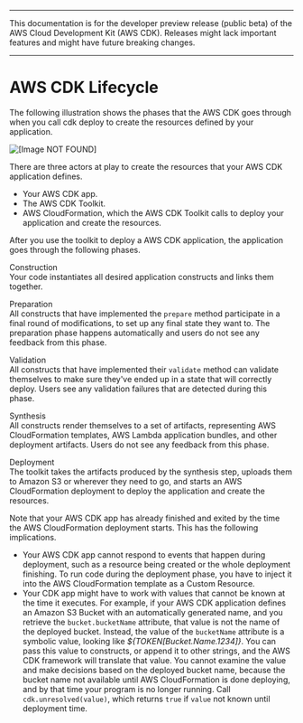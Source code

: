 --------

This documentation is for the developer preview release \(public beta\) of the AWS Cloud Development Kit \(AWS CDK\)\. Releases might lack important features and might have future breaking changes\.

--------

# AWS CDK Lifecycle<a name="lifecycle"></a>

The following illustration shows the phases that the AWS CDK goes through when you call cdk deploy to create the resources defined by your application\.

![\[Image NOT FOUND\]](http://docs.aws.amazon.com/cdk/latest/guide/images/Lifecycle.png)

There are three actors at play to create the resources that your AWS CDK application defines\.
+ Your AWS CDK app\.
+ The AWS CDK Toolkit\.
+ AWS CloudFormation, which the AWS CDK Toolkit calls to deploy your application and create the resources\.

After you use the toolkit to deploy a AWS CDK application, the application goes through the following phases\.

Construction  
Your code instantiates all desired application constructs and links them together\.

Preparation  
All constructs that have implemented the `prepare` method participate in a final round of modifications, to set up any final state they want to\. The preparation phase happens automatically and users do not see any feedback from this phase\.

Validation  
All constructs that have implemented their `validate` method can validate themselves to make sure they've ended up in a state that will correctly deploy\. Users see any validation failures that are detected during this phase\.

Synthesis  
All constructs render themselves to a set of artifacts, representing AWS CloudFormation templates, AWS Lambda application bundles, and other deployment artifacts\. Users do not see any feedback from this phase\.

Deployment  
The toolkit takes the artifacts produced by the synthesis step, uploads them to Amazon S3 or wherever they need to go, and starts an AWS CloudFormation deployment to deploy the application and create the resources\.

Note that your AWS CDK app has already finished and exited by the time the AWS CloudFormation deployment starts\. This has the following implications\.
+ Your AWS CDK app cannot respond to events that happen during deployment, such as a resource being created or the whole deployment finishing\. To run code during the deployment phase, you have to inject it into the AWS CloudFormation template as a Custom Resource\.
+ Your CDK app might have to work with values that cannot be known at the time it executes\. For example, if your AWS CDK application defines an Amazon S3 Bucket with an automatically generated name, and you retrieve the `bucket.bucketName` attribute, that value is not the name of the deployed bucket\. Instead, the value of the `bucketName` attribute is a symbolic value, looking like *$\{TOKEN\[Bucket\.Name\.1234\]\}*\. You can pass this value to constructs, or append it to other strings, and the AWS CDK framework will translate that value\. You cannot examine the value and make decisions based on the deployed bucket name, because the bucket name not available until AWS CloudFormation is done deploying, and by that time your program is no longer running\. Call `cdk.unresolved(value)`, which returns `true` if `value` not known until deployment time\.